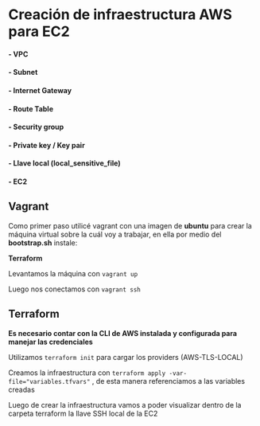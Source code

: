 # Creación de infraestructura AWS para EC2
#### - VPC                                                                                               
#### - Subnet                                                                              
#### - Internet Gateway                                                                                             
#### - Route Table                                                                                                 
#### - Security group                                                                                                           
#### - Private key / Key pair  
#### - Llave local (local_sensitive_file)
#### - EC2 

## Vagrant
Como primer paso utilicé vagrant con una imagen de **ubuntu** para crear la máquina virtual sobre la cuál voy a trabajar, en ella por medio del **bootstrap.sh** instale:                                                                                                 

**Terraform**

Levantamos la máquina con ``` vagrant up 
                                           ```

Luego nos conectamos con ``` vagrant ssh
                                           ```
## Terraform                                                         
**Es necesario contar con la CLI de AWS instalada y configurada para manejar las credenciales**                                               

Utilizamos ``` terraform init ``` para cargar los providers (AWS-TLS-LOCAL)                                                                  

Creamos la infraestructura con ``` terraform apply -var-file="variables.tfvars" ``` , de esta manera referenciamos a las variables creadas                                                       

Luego de crear la infraestructura vamos a poder visualizar dentro de la carpeta terraform la llave SSH local de la EC2



